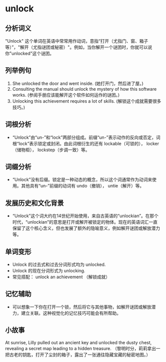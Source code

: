 # unlock

## 分析词义

  

"Unlock" 这个单词在英语中常常用作动词，意指“打开（尤指门、窗、箱子等）”，"解开（尤指谜团或秘密）"。例如，当你解开一个谜团时，你就可以说你"unlocked"这个谜团。

  

## 列举例句

  

1.  She unlocked the door and went inside. (她打开门，然后进了屋。)
2.  Consulting the manual should unlock the mystery of how this software works. (参阅手册应该能解开这个软件如何运作的谜团。)
3.  Unlocking this achievement requires a lot of skills. (解锁这个成就需要很多技巧。)

  

## 词根分析

  

*   “Unlock”由“un-”和“lock”两部分组成。前缀“un-”表示动作的反向或否定，词根“lock”表示锁定或封闭。由此词根衍生的还有 lockable（可锁的）， locker（储物柜）， lockstep（步调一致）等。

  

## 词缀分析

  

*   “Unlock”没有后缀。锁定是一种动态的概念，所以这个词通常作为动词来使用。其他具有“un-”前缀的动词有 undo（撤销）， untie（解开）等。

  

## 发展历史和文化背景

  

*   “Unlock”这个词大约在14世纪开始使用，来自古英语的“unlockian”。在那个时代，“unlockian”的意思是打开或解开被锁定的物体。现在的英语词汇一直保留了这个核心含义，但也发展了额外的隐喻意义，例如解开谜团或解放潜力等。

  

## 单词变形

  

*   Unlock 的过去式和过去分词形式均为 unlocked.
*   Unlock 的现在分词形式为 unlocking.
*   常见搭配： unlock an achievement （解锁成就）

  

## 记忆辅助

  

*   可以想象一下你在打开一个锁，然后将它与其他事物，如解开谜团或解放潜力，建立关联。这种视觉化的记忆技巧可能会有所帮助。

  

## 小故事

  

At sunrise, Lilly pulled out an ancient key and unlocked the dusty chest, revealing a secret map leading to a hidden treasure. （黎明时分，莉莉拿出一把古老的钥匙，打开了尘封的箱子，露出了一张通往隐藏宝藏的秘密地图。）
